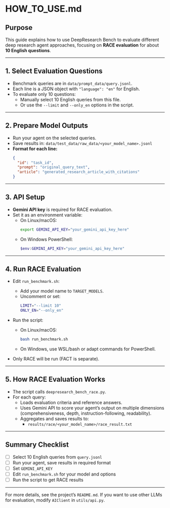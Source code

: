 # HOW_TO_USE.md

## Purpose

This guide explains how to use DeepResearch Bench to evaluate different deep research agent approaches, focusing on **RACE evaluation** for about **10 English questions**.

---

## 1. Select Evaluation Questions

- Benchmark queries are in `data/prompt_data/query.jsonl`.
- Each line is a JSON object with `"language": "en"` for English.
- To evaluate only 10 questions:
  - Manually select 10 English queries from this file.
  - Or use the `--limit` and `--only_en` options in the script.

---

## 2. Prepare Model Outputs

- Run your agent on the selected queries.
- Save results in: `data/test_data/raw_data/<your_model_name>.jsonl`
- **Format for each line:**
  ```json
  {
    "id": "task_id",
    "prompt": "original_query_text",
    "article": "generated_research_article_with_citations"
  }
  ```

---

## 3. API Setup

- **Gemini API key** is required for RACE evaluation.
- Set it as an environment variable:
  - On Linux/macOS:
    ```bash
    export GEMINI_API_KEY="your_gemini_api_key_here"
    ```
  - On Windows PowerShell:
    ```powershell
    $env:GEMINI_API_KEY="your_gemini_api_key_here"
    ```

---

## 4. Run RACE Evaluation

- Edit `run_benchmark.sh`:
  - Add your model name to `TARGET_MODELS`.
  - Uncomment or set:
    ```bash
    LIMIT="--limit 10"
    ONLY_EN="--only_en"
    ```
- Run the script:
  - On Linux/macOS:
    ```bash
    bash run_benchmark.sh
    ```
  - On Windows, use WSL/bash or adapt commands for PowerShell.

- Only RACE will be run (FACT is separate).

---

## 5. How RACE Evaluation Works

- The script calls `deepresearch_bench_race.py`.
- For each query:
  - Loads evaluation criteria and reference answers.
  - Uses Gemini API to score your agent’s output on multiple dimensions (comprehensiveness, depth, instruction-following, readability).
  - Aggregates and saves results to:
    - `results/race/<your_model_name>/race_result.txt`

---

## Summary Checklist

- [ ] Select 10 English queries from `query.jsonl`
- [ ] Run your agent, save results in required format
- [ ] Set `GEMINI_API_KEY`
- [ ] Edit `run_benchmark.sh` for your model and options
- [ ] Run the script to get RACE results

---

For more details, see the project’s `README.md`. If you want to use other LLMs for evaluation, modify `AIClient` in `utils/api.py`.
